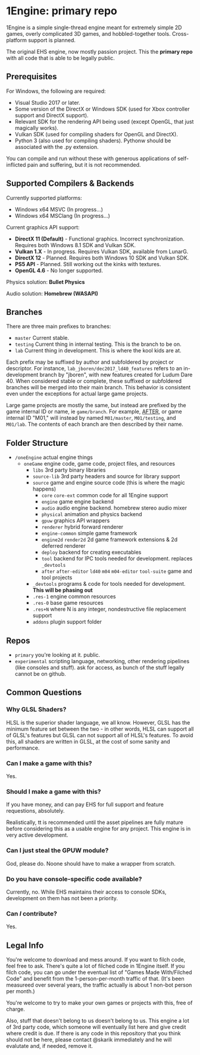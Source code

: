 1Engine: primary repo
=====================

1Engine is a simple single-thread engine meant for extremely simple 2D games, overly complicated 3D games, and hobbled-together tools. Cross-platform support is planned.

The original EHS engine, now mostly passion project. This the **primary repo** with all code that is able to be legally public.

## Prerequisites

For Windows, the following are required:
* Visual Studio 2017 or later.
* Some version of the DirectX or Windows SDK (used for Xbox controller support and DirectX support).
* Relevant SDK for the rendering API being used (except OpenGL, that just magically works).
* Vulkan SDK (used for compiling shaders for OpenGL and DirectX).
* Python 3 (also used for compiling shaders). Pythonw should be associated with the .py extension.

You can compile and run without these with generous applications of self-inflicted pain and suffering, but it is not recommended.

## Supported Compilers & Backends

Currently supported platforms:
* Windows x64 MSVC (In progress...)
* Windows x64 MSClang (In progress...)

Current graphics API support:
* **DirectX 11 (Default)** - Functional graphics. Incorrect synchronization. Requires both Windows 8.1 SDK and Vulkan SDK.
* **Vulkan 1.X** - In progress. Requires Vulkan SDK, available from LunarG.
* **DirectX 12** - Planned. Requires both Windows 10 SDK and Vulkan SDK.
* **PS5 API** - Planned. Still working out the kinks with textures.
* **OpenGL 4.6** - No longer supported.

Physics solution: **Bullet Physics**

Audio solution: **Homebrew (WASAPI)**

## Branches

There are three main prefixes to branches:

* ``master`` Current stable.
* ``testing`` Current thing in internal testing. This is the branch to be on.
* ``lab`` Current thing in development. This is where the kool kids are at.

Each prefix may be suffixed by author and subfoldered by project or descriptor. For instance, ``lab_jboren/dec2017_ld40_features`` refers to an in-development branch by "jboren", with new features created for Ludum Dare 40. When considered stable or complete, these suffixed or subfoldered branches will be merged into their main branch. This behavior is consistent even under the exceptions for actual large game projects.

Large game projects are mostly the same, but instead are prefixed by the game internal ID or name, ie ``game/branch``. For example, [AFTER](http://epichousestudios.com/after/), or game internal ID "M01," will instead by named ``M01/master``, ``M01/testing``, and ``M01/lab``. The contents of each branch are then described by their name.

## Folder Structure

* ``/oneEngine`` actual engine things
  * ``oneGame`` engine code, game code, project files, and resources
    * ``libs`` 3rd party binary libraries
    * ``source-lib`` 3rd party headers and source for library support
    * ``source`` game and engine source code (this is where the magic happens)
      * ``core`` ``core-ext`` common code for all 1Engine support
      * ``engine`` game engine backend
      * ``audio`` audio engine backend. homebrew stereo audio mixer
      * ``physical`` animation and physics backend
      * ``gpuw`` graphics API wrappers
      * ``renderer`` hybrid forward renderer
      * ``engine-common`` simple game framework
      * ``engine2d`` ``render2d`` 2d game framework extensions & 2d deferred renderer
      * ``deploy`` backend for creating executables
      * ``tool`` backend for IPC tools needed for development. replaces ``_devtools``
      * ``after`` ``after-editor`` ``ld40`` ``m04`` ``m04-editor`` ``tool-suite`` game and tool projects
    * ``_devtools`` programs & code for tools needed for development. **This will be phasing out**
    * ``.res-1`` engine common resources
    * ``.res-0`` base game resources
    * ``.res+N`` where N is any integer, nondestructive file replacement support
    * ``addons`` plugin support folder

## Repos

* ``primary`` you're looking at it. public.
* ``experimental`` scripting language, networking, other rendering pipelines (like consoles and stuff). ask for access, as bunch of the stuff legally cannot be on github.

## Common Questions

### Why GLSL Shaders?

HLSL is the superior shader language, we all know. However, GLSL has the minimum feature set between the two - in other words, HLSL can support all of GLSL's features but GLSL can not support all of HLSL's features. To avoid this, all shaders are written in GLSL, at the cost of some sanity and performance.

### Can I make a game with this?

Yes.

### Should I make a game with this?

If you have money, and can pay EHS for full support and feature requestions, absolutely.

Realistically, tt is recommended until the asset pipelines are fully mature before considering this as a usable engine for any project. This engine is in very active development. 

### Can I just steal the GPUW module?

God, please do. Noone should have to make a wrapper from scratch.

### Do you have console-specific code available?

Currently, no. While EHS maintains their access to console SDKs, development on them has not been a priority.

### Can *I* contribute?

Yes.

## Legal Info

You're welcome to download and mess around. If you want to filch code, feel free to ask. There's quite a lot of filched code in 1Engine itself. If you filch code, you can go under the eventual list of "Games Made With/Filched Code" and benefit from the 1-person-per-month traffic of that. (It's been measureed over several years, the traffic actually is about 1 non-bot person per month.)

You're welcome to try to make your own games or projects with this, free of charge.

Also, stuff that doesn't belong to us doesn't belong to us. This engine a lot of 3rd party code, which someone will eventually list here and give credit where credit is due.
If there is any code in this repository that you think should not be here, please contact @skarik immediately and he will evalutate and, if needed, remove it.
